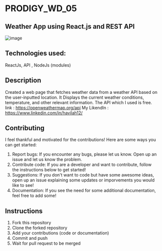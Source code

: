 # PRODIGY_WD_05
## Weather App using React.js and REST API
![image](https://github.com/havilah-12/PRODIGY_WD_05/assets/142531190/8bd4d012-8485-4033-8b79-f70800d10aa6)


## Technologies used:
ReactJs, API , NodeJs (modules)

## Description
Created a web page that fetches weather data from a weather API  based on the user-inputted location. 
It Displays the current weather conditions, temperature, and other relevant information. The API which I used is free. link : https://openweathermap.org/api
My LikendIn : https://www.linkedin.com/in/havilah12/

## Contributing
I feel thankful and motivated for the contributions! Here are some ways you can get started:
1. Report bugs: If you encounter any bugs, please let us know. Open up an issue and let us know the problem.
2. Contribute code: If you are a developer and want to contribute, follow the instructions below to get started!
3. Suggestions: If you don't want to code but have some awesome ideas, open up an issue explaining some updates or imporvements you would like to see!
4. Documentation: If you see the need for some additional documentation, feel free to add some!

## Instructions
1. Fork this repository
2. Clone the forked repository
3. Add your contributions (code or documentation)
4. Commit and push
5. Wait for pull request to be merged
